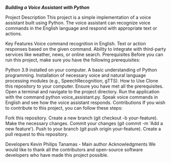 ***Building a Voice Assistant with Python***

Project Description
This project is a simple implementation of a voice assistant built using Python. The voice assistant can recognize voice commands in the English language and respond with appropriate text or actions.

Key Features
Voice command recognition in English.
Text or action responses based on the given command.
Ability to integrate with third-party services like weather, news, or online search.
Prerequisites
Before you can run this project, make sure you have the following prerequisites:

Python 3.9 installed on your computer.
A basic understanding of Python programming.
Installation of necessary voice and natural language processing modules (e.g., SpeechRecognition, gTTS).
How to Use
Clone this repository to your computer.
Ensure you have met all the prerequisites.
Open a terminal and navigate to the project directory.
Run the application with the command python voice_assistant.py.
Speak voice commands in English and see how the voice assistant responds.
Contributions
If you wish to contribute to this project, you can follow these steps:

Fork this repository.
Create a new branch (git checkout -b your-feature).
Make the necessary changes.
Commit your changes (git commit -m 'Add a new feature').
Push to your branch (git push origin your-feature).
Create a pull request to this repository.

Developers
Kevin Philips Tanamas - Main author
Acknowledgments
We would like to thank all the contributors and open-source software developers who have made this project possible.
